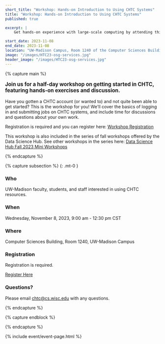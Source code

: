```yaml
---
short_title: "Workshop: Hands-on Introduction to Using CHTC Systems"
title: "Workshop: Hands-on Introduction to Using CHTC Systems"
published: true

excerpt: |
    Get hands-on experience with large-scale computing by attending this half-day workshop introducing CHTC services. 

start_date: 2023-11-08
end_date: 2023-11-08
location: "UW-Madison Campus, Room 1240 of the Computer Sciences Building"
image: "/images/HTC23-osg-services.jpg"
header_image: "/images/HTC23-osg-services.jpg"
---
```


{% capture main %}

<p style="font-size: larger; font-weight: bold;">Join us for a half-day workshop 
on getting started in CHTC, featuring hands-on exercises and discussion.</p>

Have you gotten a CHTC account (or wanted to) and not quite been able to get 
started? This is the workshop for you! We'll cover the basics of logging in 
and submitting jobs on CHTC systems, and include time for discussions and 
questions about your own work. 

Registration is required and you can register here: [Workshop Registration](https://uwmadison.co1.qualtrics.com/jfe/form/SV_cHAmcNjIgYeoKJ8)

This workshop is also included in the series of fall workshops offered by 
the Data Science Hub. See other workshops in the series
here: [Data Science Hub Fall 2023 Mini Workshops](https://uw-madison-datascience.github.io/2023-09-13-uwmadison-mini/)

{% endcapture %}


{% capture subsection %}
{: .mt-0 }

### Who

UW-Madison faculty, students, and staff interested in using CHTC resources. 

### When

Wednesday, November 8, 2023, 9:00 am - 12:30 pm CST

### Where

Computer Sciences Building, Room 1240, UW-Madison Campus

### Registration

Registration is required. 

[Register Here](https://uwmadison.co1.qualtrics.com/jfe/form/SV_cHAmcNjIgYeoKJ8)

### Questions?

Please email <chtc@cs.wisc.edu> with any questions.

{% endcapture %}

{% capture endblock %}


{% endcapture %}

{% include event/event-page.html %}
